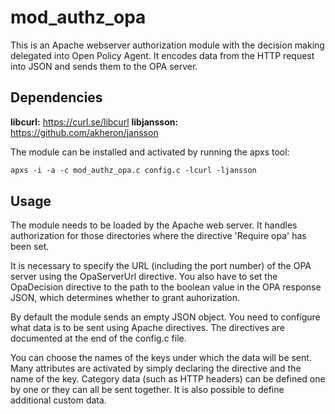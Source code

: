 # mod_authz_opa

This is an Apache webserver authorization module with the decision making delegated into Open Policy Agent. It encodes data from the HTTP request into JSON and sends them to the OPA server.

## Dependencies

**libcurl:** https://curl.se/libcurl
**libjansson:** https://github.com/akheron/jansson

The module can be installed and activated by running the apxs tool:
```apache
apxs -i -a -c mod_authz_opa.c config.c -lcurl -ljansson
```

## Usage

The module needs to be loaded by the Apache web server. It handles authorization for those directories where the directive 'Require opa' has been set.

It is necessary to specify the URL (including the port number) of the OPA server using the OpaServerUrl directive. You also have to set the OpaDecision directive to the path to the boolean value in the OPA response JSON, which determines whether to grant auhorization.

By default the module sends an empty JSON object. You need to configure what data is to be sent using Apache directives. The directives are documented at the end of the config.c file.

You can choose the names of the keys under which the data will be sent. Many attributes are activated by simply declaring the directive and the name of the key. Category data (such as HTTP headers) can be defined one by one or they can all be sent together. It is also possible to define additional custom data.

